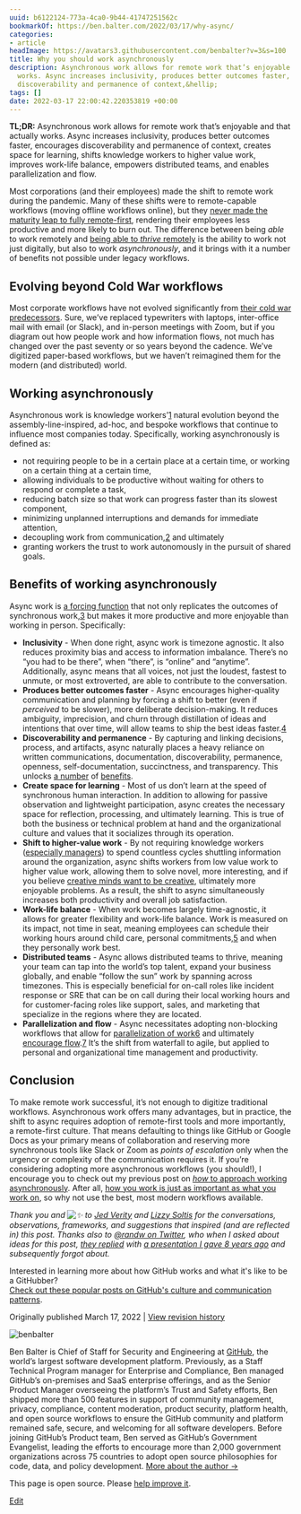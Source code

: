 ```yaml
---
uuid: b6122124-773a-4ca0-9b44-41747251562c
bookmarkOf: https://ben.balter.com/2022/03/17/why-async/
categories:
- article
headImage: https://avatars3.githubusercontent.com/benbalter?v=3&s=100
title: Why you should work asynchronously
description: Asynchronous work allows for remote work that’s enjoyable and that actually
  works. Async increases inclusivity, produces better outcomes faster, encourages
  discoverability and permanence of context,&hellip;
tags: []
date: 2022-03-17 22:00:42.220353819 +00:00
---
```


**TL;DR:** Asynchronous work allows for remote work that’s enjoyable and that actually works. Async increases inclusivity, produces better outcomes faster, encourages discoverability and permanence of context, creates space for learning, shifts knowledge workers to higher value work, improves work-life balance, empowers distributed teams, and enables parallelization and flow.

Most corporations (and their employees) made the shift to remote work during the pandemic. Many of these shifts were to remote-capable workflows (moving offline workflows online), but they [never made the maturity leap to fully remote-first](https://ma.tt/2020/04/five-levels-of-autonomy/), rendering their employees less productive and more likely to burn out. The difference between being _able_ to work remotely and [being able to _thrive_ remotely](https://www.thegreatcodeadventure.com/my-long-distance-relationship-with-github/) is the ability to work not just digitally, but also to work _asynchronously_, and it brings with it a number of benefits not possible under legacy workflows.

Evolving beyond Cold War workflows
----------------------------------

Most corporate workflows have not evolved significantly from [their cold war predecessors](https://ben.balter.com/2015/11/18/tools-to-empower-open-collaboration/). Sure, we’ve replaced typewriters with laptops, inter-office mail with email (or Slack), and in-person meetings with Zoom, but if you diagram out how people work and how information flows, not much has changed over the past seventy or so years beyond the cadence. We’ve digitized paper-based workflows, but we haven’t reimagined them for the modern (and distributed) world.

Working asynchronously
----------------------

Asynchronous work is knowledge workers’[1](#fn:5) natural evolution beyond the assembly-line-inspired, ad-hoc, and bespoke workflows that continue to influence most companies today. Specifically, working asynchronously is defined as:

*   not requiring people to be in a certain place at a certain time, or working on a certain thing at a certain time,
*   allowing individuals to be productive without waiting for others to respond or complete a task,
*   reducing batch size so that work can progress faster than its slowest component,
*   minimizing unplanned interruptions and demands for immediate attention,
*   decoupling work from communication,[2](#fn:4) and ultimately
*   granting workers the trust to work autonomously in the pursuit of shared goals.

Benefits of working asynchronously
----------------------------------

Async work is [a forcing function](https://ben.balter.com/2015/09/21/open-source-behind-the-firewall/#how-you-work-is-as-important-as-what-you-work-on) that not only replicates the outcomes of synchronous work,[3](#fn:6) but makes it more productive and more enjoyable than working in person. Specifically:

*   **Inclusivity** - When done right, async work is timezone agnostic. It also reduces proximity bias and access to information imbalance. There’s no “you had to be there”, when “there”, is “online” and “anytime”. Additionally, async means that all voices, not just the loudest, fastest to unmute, or most extroverted, are able to contribute to the conversation.
*   **Produces better outcomes faster** - Async encourages higher-quality communication and planning by forcing a shift to better (even if _perceived_ to be slower), more deliberate decision-making. It reduces ambiguity, imprecision, and churn through distillation of ideas and intentions that over time, will allow teams to ship the best ideas faster.[4](#fn:7)
*   **Discoverability and permanence** - By capturing and linking decisions, process, and artifacts, async naturally places a heavy reliance on written communications, documentation, discoverability, permanence, openness, self-documentation, succinctness, and transparency. This unlocks [a number](https://ben.balter.com/2015/11/12/why-urls/#the-value-of-giving-concepts-urls) of [benefits](https://ben.balter.com/2022/02/16/leaders-show-their-work/#the-value-of-showing-your-work).
*   **Create space for learning** - Most of us don’t learn at the speed of synchronous human interaction. In addition to allowing for passive observation and lightweight participation, async creates the necessary space for reflection, processing, and ultimately learning. This is true of both the business or technical problem at hand and the organizational culture and values that it socializes through its operation.
*   **Shift to higher-value work** - By not requiring knowledge workers ([especially managers](https://ben.balter.com/2012/12/16/deprecate-management/)) to spend countless cycles shuttling information around the organization, async shifts workers from low value work to higher value work, allowing them to solve novel, more interesting, and if you believe [creative minds want to be creative](https://ben.balter.com/2013/02/04/what-is-a-hacker/#the-hacker-way), ultimately more enjoyable problems. As a result, the shift to async simultaneously increases both productivity and overall job satisfaction.
*   **Work-life balance** - When work becomes largely time-agnostic, it allows for greater flexibility and work-life balance. Work is measured on its impact, not time in seat, meaning employees can schedule their working hours around child care, personal commitments,[5](#fn:3) and when they personally work best.
*   **Distributed teams** - Async allows distributed teams to thrive, meaning your team can tap into the world’s top talent, expand your business globally, and enable “follow the sun” work by spanning across timezones. This is especially beneficial for on-call roles like incident response or SRE that can be on call during their local working hours and for customer-facing roles like support, sales, and marketing that specialize in the regions where they are located.
*   **Parallelization and flow** - Async necessitates adopting non-blocking workflows that allow for [parallelization of work](https://remote.com/blog/why-you-should-be-doing-async-work)[6](#fn:1) and ultimately [encourage flow](https://ben.balter.com/2020/03/18/tips-for-working-remotely/#1-prefer-asynchronous-communication).[7](#fn:2) It’s the shift from waterfall to agile, but applied to personal and organizational time management and productivity.

Conclusion
----------

To make remote work successful, it’s not enough to digitize traditional workflows. Asynchronous work offers many advantages, but in practice, the shift to async requires adoption of remote-first tools and more importantly, a remote-first culture. That means defaulting to things like GitHub or Google Docs as your primary means of collaboration and reserving more synchronous tools like Slack or Zoom as _points of escalation_ only when the urgency or complexity of the communication requires it. If you’re considering adopting more asynchronous workflows (you should!), I encourage you to check out my previous post on [_how_ to approach working asynchronously](https://ben.balter.com/2014/11/06/rules-of-communicating-at-github/). After all, [how you work is just as important as what you work on](https://ben.balter.com/2015/09/21/open-source-behind-the-firewall/#how-you-work-is-as-important-as-what-you-work-on), so why not use the best, most modern workflows available.

_Thank you and ![:sparkles:](https://github.githubassets.com/images/icons/emoji/unicode/2728.png) to [Jed Verity](https://github.com/glortho) and [Lizzy Soltis](https://github.com/lizzysoltis) for the conversations, observations, frameworks, and suggestions that inspired (and are reflected in) this post. Thanks also to [@randw on Twitter](https://twitter.com/randw), who when I asked about ideas for this post, [they replied](https://twitter.com/randw/status/1504212558227513345) with [a presentation I gave 8 years ago](https://ben.balter.com/open-sourcing-government/#/title) and subsequently forgot about._

Interested in learning more about how GitHub works and what it's like to be a GitHubber?  
[Check out these popular posts on GitHub's culture and communication patterns](https://ben.balter.com/2021/02/01/what-to-read-before-starting-or-interviewing-at-github/).

Originally published March 17, 2022 | [View revision history](https://github.com/benbalter/benbalter.github.com/commits/main/_posts/2022-03-17-why-async.md)

![benbalter](https://avatars3.githubusercontent.com/benbalter?v=3&s=100)

Ben Balter is Chief of Staff for Security and Engineering at [GitHub](https://github.com/about), the world’s largest software development platform. Previously, as a Staff Technical Program manager for Enterprise and Compliance, Ben managed GitHub’s on-premises and SaaS enterprise offerings, and as the Senior Product Manager overseeing the platform’s Trust and Safety efforts, Ben shipped more than 500 features in support of community management, privacy, compliance, content moderation, product security, platform health, and open source workflows to ensure the GitHub community and platform remained safe, secure, and welcoming for all software developers. Before joining GitHub’s Product team, Ben served as GitHub’s Government Evangelist, leading the efforts to encourage more than 2,000 government organizations across 75 countries to adopt open source philosophies for code, data, and policy development. [More about the author →](/about/)

This page is open source. Please [help improve it](https://github.com/benbalter/benbalter.github.com/edit/main/_posts/2022-03-17-why-async.md).

[Edit](https://github.com/benbalter/benbalter.github.com/edit/main/_posts/2022-03-17-why-async.md)